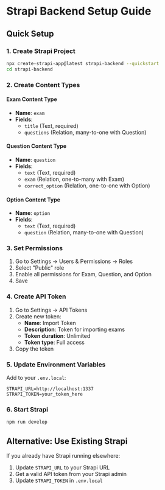 # Strapi Backend Setup Guide

## Quick Setup

### 1. Create Strapi Project
```bash
npx create-strapi-app@latest strapi-backend --quickstart
cd strapi-backend
```

### 2. Create Content Types

#### Exam Content Type
- **Name**: `exam`
- **Fields**:
  - `title` (Text, required)
  - `questions` (Relation, many-to-one with Question)

#### Question Content Type
- **Name**: `question`
- **Fields**:
  - `text` (Text, required)
  - `exam` (Relation, one-to-many with Exam)
  - `correct_option` (Relation, one-to-one with Option)

#### Option Content Type
- **Name**: `option`
- **Fields**:
  - `text` (Text, required)
  - `question` (Relation, many-to-one with Question)

### 3. Set Permissions
1. Go to Settings → Users & Permissions → Roles
2. Select "Public" role
3. Enable all permissions for Exam, Question, and Option
4. Save

### 4. Create API Token
1. Go to Settings → API Tokens
2. Create new token:
   - **Name**: Import Token
   - **Description**: Token for importing exams
   - **Token duration**: Unlimited
   - **Token type**: Full access
3. Copy the token

### 5. Update Environment Variables
Add to your `.env.local`:
```env
STRAPI_URL=http://localhost:1337
STRAPI_TOKEN=your_token_here
```

### 6. Start Strapi
```bash
npm run develop
```

## Alternative: Use Existing Strapi

If you already have Strapi running elsewhere:
1. Update `STRAPI_URL` to your Strapi URL
2. Get a valid API token from your Strapi admin
3. Update `STRAPI_TOKEN` in `.env.local` 